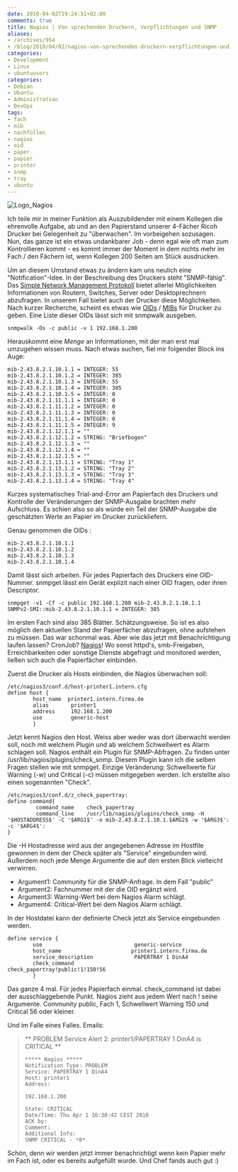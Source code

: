 ```yaml
---
date: 2010-04-02T19:24:51+02:00
comments: true
title: Nagios | Von sprechenden Druckern, Verpflichtungen und SNMP
aliases:
- /archives/954
- /blog/2010/04/02/nagios-von-sprechenden-druckern-verpflichtungen-und-snmp
categories:
- Development
- Linux
- ubuntuusers
categories:
- Debian
- Ubuntu
- Administration
- DevOps
tags:
- fach
- mib
- nachfüllen
- nagios
- oid
- paper
- papier
- printer
- snmp
- tray
- ubuntu
---
```


![Logo_Nagios](/uploads/2010/04/Logo_Nagios.gif)

Ich teile mir in meiner Funktion als Auszubildender mit einem Kollegen die
ehrenvolle Aufgabe, ab und an den Papierstand unserer 4-Fächer Ricoh
Drucker bei Gelegenheit zu "überwachen". Im vorbeigehen sozusagen. Nun, das
ganze ist ein etwas undankbarer Job - denn egal wie oft man zum
Kontrollieren kommt - es kommt immer der Moment in dem nichts mehr im Fach
/ den Fächern ist, wenn Kollegen 200 Seiten am Stück ausdrucken.

Um an diesem Umstand etwas zu ändern kam uns neulich eine
"Notification"-Idee. In der Beschreibung des Druckers steht "SNMP-fähig".
Das [Simple Network Management Protokoll](http://de.wikipedia.org/wiki/Simple_Network_Management_Protocol)
bietet allerlei Möglichkeiten Informationen von Routern, Switches, Server
oder Desktoprechnern abzufragen. In unserem Fall bietet auch der Drucker
diese Möglichkeiten. Nach kurzer Recherche, scheint es etwas wie
[OIDs](http://de.wikipedia.org/wiki/Object_Identifier) /
[MIBs](http://de.wikipedia.org/wiki/Management_Information_Base) für
Drucker zu geben. Eine Liste dieser OIDs lässt sich mit snmpwalk ausgeben.

```
snmpwalk -Os -c public -v 1 192.168.1.200
```

Herauskommt eine _Menge_ an Informationen, mit der man erst mal umzugehen
wissen muss. Nach etwas suchen, fiel mir folgender Block ins Auge:

```
mib-2.43.8.2.1.10.1.1 = INTEGER: 55
mib-2.43.8.2.1.10.1.2 = INTEGER: 385
mib-2.43.8.2.1.10.1.3 = INTEGER: 55
mib-2.43.8.2.1.10.1.4 = INTEGER: 385
mib-2.43.8.2.1.10.1.5 = INTEGER: 0
mib-2.43.8.2.1.11.1.1 = INTEGER: 0
mib-2.43.8.2.1.11.1.2 = INTEGER: 0
mib-2.43.8.2.1.11.1.3 = INTEGER: 0
mib-2.43.8.2.1.11.1.4 = INTEGER: 0
mib-2.43.8.2.1.11.1.5 = INTEGER: 9
mib-2.43.8.2.1.12.1.1 = ""
mib-2.43.8.2.1.12.1.2 = STRING: "Briefbogen"
mib-2.43.8.2.1.12.1.3 = ""
mib-2.43.8.2.1.12.1.4 = ""
mib-2.43.8.2.1.12.1.5 = ""
mib-2.43.8.2.1.13.1.1 = STRING: "Tray 1"
mib-2.43.8.2.1.13.1.2 = STRING: "Tray 2"
mib-2.43.8.2.1.13.1.3 = STRING: "Tray 3"
mib-2.43.8.2.1.13.1.4 = STRING: "Tray 4"
```

Kurzes systematisches Trial-and-Error am Papierfach des Druckers und
Kontrolle der Veränderungen der SNMP-Ausgabe brachten mehr Aufschluss. Es
schien also so als würde ein Teil der SNMP-Ausgabe die geschätzten Werte an
Papier im Drucker zurückliefern.

Genau genommen die OIDs :

```
mib-2.43.8.2.1.10.1.1
mib-2.43.8.2.1.10.1.2
mib-2.43.8.2.1.10.1.3
mib-2.43.8.2.1.10.1.4
```

Damit lässt sich arbeiten. Für jedes Papierfach des Druckers eine
OID-Nummer. snmpget lässt ein Gerät explizit nach einer OID fragen, oder
ihren Descriptor.


    snmpget -v1 -Cf -c public 192.168.1.200 mib-2.43.8.2.1.10.1.1
    SNMPv2-SMI::mib-2.43.8.2.1.10.1.1 = INTEGER: 385



Im ersten Fach sind also 385 Blätter. Schätzungsweise. So ist es also
möglich den aktuellen Stand der Papierfächer abzufragen, ohne aufstehen zu
müssen. Das war schonmal was. Aber wie das jetzt mit Benachrichtigung
laufen lassen? CronJob? [Nagios](http://www.nagios.org/)! Wo sonst httpd's,
smb-Freigaben, Erreichbarkeiten oder sonstige Dienste abgefragt und
monitored werden, ließen sich auch die Papierfächer einbinden.

Zuerst die Drucker als Hosts einbinden, die Nagios überwachen soll:

    /etc/nagios3/conf.d/host-printer1.intern.cfg
    define host {
            host_name  printer1.intern.firma.de
            alias       printer1
            address     192.168.1.200
            use         generic-host
            }

Jetzt kennt Nagios den Host. Weiss aber weder was dort überwacht werden
soll, noch mit welchem Plugin und ab welchem Schwellwert es Alarm schlagen
soll. Nagios enthält ein Plugin für SNMP-Abfragen. Zu finden unter
/usr/lib/nagios/plugins/check_snmp. Diesem Plugin kann ich die selben
Fragen stellen wie mit snmpget. Einzige Veränderung: Schwellwerte für
Warning (-w) und Critical (-c) müssen mitgegeben werden. Ich erstellte also
einen sogenannten "Check".


    /etc/nagios3/conf.d/z_check_papertray:
    define command{
             command_name    check_papertray
             command_line    /usr/lib/nagios/plugins/check_snmp -H '$HOSTADDRESS$' -C '$ARG1$' -o mib-2.43.8.2.1.10.1.$ARG2$ -w '$ARG3$': -c '$ARG4$':
    }



Die -H Hostadresse wird aus der angegebenen Adresse im Hostfile  gewonnen
in dem der Check später als "Service" eingebunden wird. Außerdem noch jede
Menge Argumente die auf den ersten Blick vielleicht verwirren.

* Argument1: Community für die SNMP-Anfrage. In dem Fall "public"
* Argument2: Fachnummer mit der die OID ergänzt wird.
* Argument3: Warning-Wert bei dem Nagios Alarm schlägt.
* Argument4: Critical-Wert bei dem Nagios Alarm schlägt.

In der Hostdatei kann der definierte Check jetzt als Service eingebunden werden.

    define service {
            use                             generic-service
            host_name                      printer1.intern.firma.de
            service_description             PAPERTRAY 1 DinA4
            check_command                   check_papertray!public!1!150!56
            }


Das ganze 4 mal. Für jedes Papierfach einmal. check_command ist dabei der
ausschlaggebende Punkt. Nagios zieht aus jedem Wert nach ! seine Argumente.
Community public, Fach 1, Schwellwert Warning 150 und Critical 56 oder
kleiner.

Und im Falle eines Falles. Emails:

> ** PROBLEM Service Alert 2: printer1/PAPERTRAY 1 DinA4 is CRITICAL **
>
>     ***** Nagios *****
>     Notification Type: PROBLEM
>     Service: PAPERTRAY 1 DinA4
>     Host: printer1
>     Address:
>
>     192.168.1.200
>
>     State: CRITICAL
>     Date/Time: Thu Apr 1 16:30:42 CEST 2010
>     ACK by:
>     Comment:
>     Additional Info:
>     SNMP CRITICAL - *0*

Schön, denn wir werden jetzt immer benachrichtigt wenn kein Papier mehr im
Fach ist, oder es bereits aufgefüllt wurde. Und Chef fands auch gut :)
